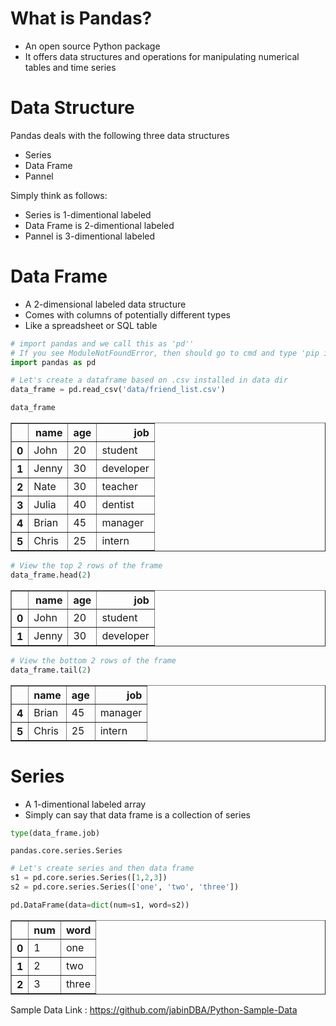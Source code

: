 # What is Pandas?

- An open source Python package
- It offers data structures and operations for manipulating numerical tables and time series

# Data Structure

Pandas deals with the following three data structures
- Series
- Data Frame
- Pannel

Simply think as follows:
- Series is 1-dimentional labeled
- Data Frame is 2-dimentional labeled
- Pannel is 3-dimentional labeled

# Data Frame

- A 2-dimensional labeled data structure
- Comes with columns of potentially different types
- Like a spreadsheet or SQL table


```python
# import pandas and we call this as 'pd''
# If you see ModuleNotFoundError, then should go to cmd and type 'pip install pandas'
import pandas as pd
```


```python
# Let's create a dataframe based on .csv installed in data dir
data_frame = pd.read_csv('data/friend_list.csv')
```


```python
data_frame
```




<div>
<style scoped>
    .dataframe tbody tr th:only-of-type {
        vertical-align: middle;
    }

    .dataframe tbody tr th {
        vertical-align: top;
    }

    .dataframe thead th {
        text-align: right;
    }
</style>
<table border="1" class="dataframe">
  <thead>
    <tr style="text-align: right;">
      <th></th>
      <th>name</th>
      <th>age</th>
      <th>job</th>
    </tr>
  </thead>
  <tbody>
    <tr>
      <th>0</th>
      <td>John</td>
      <td>20</td>
      <td>student</td>
    </tr>
    <tr>
      <th>1</th>
      <td>Jenny</td>
      <td>30</td>
      <td>developer</td>
    </tr>
    <tr>
      <th>2</th>
      <td>Nate</td>
      <td>30</td>
      <td>teacher</td>
    </tr>
    <tr>
      <th>3</th>
      <td>Julia</td>
      <td>40</td>
      <td>dentist</td>
    </tr>
    <tr>
      <th>4</th>
      <td>Brian</td>
      <td>45</td>
      <td>manager</td>
    </tr>
    <tr>
      <th>5</th>
      <td>Chris</td>
      <td>25</td>
      <td>intern</td>
    </tr>
  </tbody>
</table>
</div>




```python
# View the top 2 rows of the frame
data_frame.head(2)
```




<div>
<style scoped>
    .dataframe tbody tr th:only-of-type {
        vertical-align: middle;
    }

    .dataframe tbody tr th {
        vertical-align: top;
    }

    .dataframe thead th {
        text-align: right;
    }
</style>
<table border="1" class="dataframe">
  <thead>
    <tr style="text-align: right;">
      <th></th>
      <th>name</th>
      <th>age</th>
      <th>job</th>
    </tr>
  </thead>
  <tbody>
    <tr>
      <th>0</th>
      <td>John</td>
      <td>20</td>
      <td>student</td>
    </tr>
    <tr>
      <th>1</th>
      <td>Jenny</td>
      <td>30</td>
      <td>developer</td>
    </tr>
  </tbody>
</table>
</div>




```python
# View the bottom 2 rows of the frame
data_frame.tail(2)
```




<div>
<style scoped>
    .dataframe tbody tr th:only-of-type {
        vertical-align: middle;
    }

    .dataframe tbody tr th {
        vertical-align: top;
    }

    .dataframe thead th {
        text-align: right;
    }
</style>
<table border="1" class="dataframe">
  <thead>
    <tr style="text-align: right;">
      <th></th>
      <th>name</th>
      <th>age</th>
      <th>job</th>
    </tr>
  </thead>
  <tbody>
    <tr>
      <th>4</th>
      <td>Brian</td>
      <td>45</td>
      <td>manager</td>
    </tr>
    <tr>
      <th>5</th>
      <td>Chris</td>
      <td>25</td>
      <td>intern</td>
    </tr>
  </tbody>
</table>
</div>



# Series

- A 1-dimentional labeled array
- Simply can say that data frame is a collection of series


```python
type(data_frame.job)
```




    pandas.core.series.Series




```python
# Let's create series and then data frame
s1 = pd.core.series.Series([1,2,3])
s2 = pd.core.series.Series(['one', 'two', 'three'])

pd.DataFrame(data=dict(num=s1, word=s2))
```




<div>
<style scoped>
    .dataframe tbody tr th:only-of-type {
        vertical-align: middle;
    }

    .dataframe tbody tr th {
        vertical-align: top;
    }

    .dataframe thead th {
        text-align: right;
    }
</style>
<table border="1" class="dataframe">
  <thead>
    <tr style="text-align: right;">
      <th></th>
      <th>num</th>
      <th>word</th>
    </tr>
  </thead>
  <tbody>
    <tr>
      <th>0</th>
      <td>1</td>
      <td>one</td>
    </tr>
    <tr>
      <th>1</th>
      <td>2</td>
      <td>two</td>
    </tr>
    <tr>
      <th>2</th>
      <td>3</td>
      <td>three</td>
    </tr>
  </tbody>
</table>
</div>



Sample Data Link : https://github.com/jabinDBA/Python-Sample-Data


```python

```
